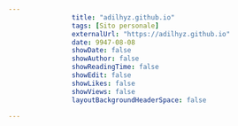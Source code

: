 ---
                title: "adilhyz.github.io"
                tags: [Sito personale]
                externalUrl: "https://adilhyz.github.io"
                date: 9947-08-08
                showDate: false
                showAuthor: false
                showReadingTime: false
                showEdit: false
                showLikes: false
                showViews: false
                layoutBackgroundHeaderSpace: false
                ---

